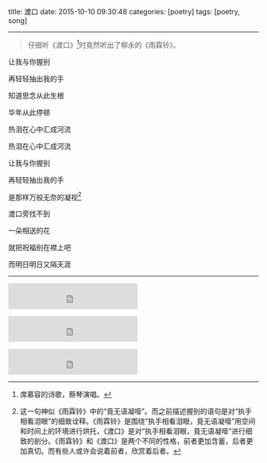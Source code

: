 title: 渡口
date: 2015-10-10 09:30:48
categories: [poetry]
tags: [poetry, song]

---

> 仔细听《渡口》[^dukou]时竟然听出了柳永的《雨霖铃》。

 
<!--more-->

 
 让我与你握别
 
 再轻轻抽出我的手
 
 知道思念从此生根
 
 华年从此停顿
 
 热泪在心中汇成河流
 
 热泪在心中汇成河流

 让我与你握别
 
 再轻轻抽出我的手
 
 是那样万般无奈的凝视[^wuyu]
 
 渡口旁找不到
 
 一朵相送的花
 
 就把祝福别在襟上吧
 
 而明日明日又隔天涯

 
----

<p><iframe frameborder="no" border="0" marginwidth="0" marginheight="0" width=260 height=52 src="http://music.163.com/outchain/player?type=2&id=5264842&auto=1&height=32"></iframe></p>

<p><iframe frameborder="no" border="0" marginwidth="0" marginheight="0" width=260 height=52 src="http://music.163.com/outchain/player?type=2&id=225904&auto=0&height=32"></iframe></p>

<p><iframe frameborder="no" border="0" marginwidth="0" marginheight="0" width=260 height=52 src="http://music.163.com/outchain/player?type=2&id=5253345&auto=0&height=32"></iframe></p>



[^dukou]:席慕容的诗歌，蔡琴演唱。
[^wuyu]:这一句神似《雨霖铃》中的“竟无语凝噎”。而之前描述握别的语句是对“执手相看泪眼”的细致诠释。《雨霖铃》是围绕“执手相看泪眼，竟无语凝噎”用空间和时间上的环境进行烘托，《渡口》是对“执手相看泪眼，竟无语凝噎”进行细致的剖分。《雨霖铃》和《渡口》是两个不同的性格，前者更加含蓄，后者更加真切。而有些人或许会说着前者，欣赏着后者。
